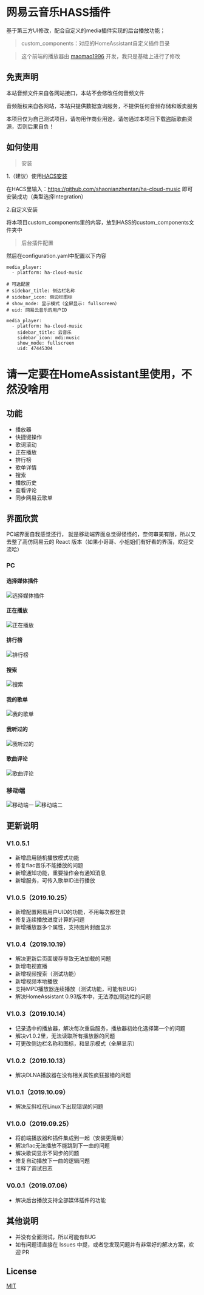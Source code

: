 # 网易云音乐HASS插件

基于第三方UI修改，配合自定义的media插件实现的后台播放功能；

> custom_components：对应的HomeAssistant自定义插件目录

> 这个前端的播放器由 [maomao1996](https://github.com/maomao1996) 开发，我只是基础上进行了修改

## 免责声明
本站音频文件来自各网站接口，本站不会修改任何音频文件

音频版权来自各网站，本站只提供数据查询服务，不提供任何音频存储和贩卖服务

本项目仅为自己测试项目，请勿用作商业用途，请勿通过本项目下载盗版歌曲资源，否则后果自负！

## 如何使用

> 安装

1.（建议）使用[HACS安装](https://github.com/custom-components/hacs)

在HACS里输入：https://github.com/shaonianzhentan/ha-cloud-music 即可安装成功（类型选择Integration）

2.自定义安装

将本项目custom_components里的内容，放到HASS的custom_components文件夹中

> 后台插件配置

然后在configuration.yaml中配置以下内容
```
media_player:
  - platform: ha-cloud-music

```

```
# 可选配置
# sidebar_title: 侧边栏名称
# sidebar_icon: 侧边栏图标
# show_mode: 显示模式（全屏显示: fullscreen）
# uid: 网易云音乐的用户ID

media_player:
  - platform: ha-cloud-music
    sidebar_title: 云音乐
    sidebar_icon: mdi:music
    show_mode: fullscreen
    uid: 47445304
```

# 请一定要在HomeAssistant里使用，不然没啥用

## 功能

- 播放器
- 快捷键操作
- 歌词滚动
- 正在播放
- 排行榜
- 歌单详情
- 搜索
- 播放历史
- 查看评论
- 同步网易云歌单

## 界面欣赏

PC端界面自我感觉还行， 就是移动端界面总觉得怪怪的，奈何审美有限，所以又去整了高仿网易云的 React 版本（如果小哥哥、小姐姐们有好看的界面，欢迎交流哈）

### PC

#### 选择媒体插件
![选择媒体插件](https://raw.githubusercontent.com/shaonianzhentan/lovelace-cloud-music/master/screenshots/select_mode.png)
#### 正在播放
![正在播放](https://raw.githubusercontent.com/maomao1996/Vue-mmPlayer/master/screenshots/1.jpg)
#### 排行榜
![排行榜](https://raw.githubusercontent.com/maomao1996/Vue-mmPlayer/master/screenshots/2.jpg)
#### 搜索
![搜索](https://raw.githubusercontent.com/maomao1996/Vue-mmPlayer/master/screenshots/3.jpg)
#### 我的歌单
![我的歌单](https://raw.githubusercontent.com/maomao1996/Vue-mmPlayer/master/screenshots/4.jpg)
#### 我听过的
![我听过的](https://raw.githubusercontent.com/maomao1996/Vue-mmPlayer/master/screenshots/5.jpg)
#### 歌曲评论
![歌曲评论](https://raw.githubusercontent.com/maomao1996/Vue-mmPlayer/master/screenshots/6.jpg)

### 移动端

![移动端一](https://raw.githubusercontent.com/maomao1996/Vue-mmPlayer/master/screenshots/7.jpg)
![移动端二](https://raw.githubusercontent.com/maomao1996/Vue-mmPlayer/master/screenshots/8.jpg)

## 更新说明

### V1.0.5.1
- 新增启用随机播放模式功能
- 修复flac音乐不能播放的问题
- 新增通知功能，重要操作会有通知消息
- 新增服务，可传入歌单ID进行播放

### V1.0.5（2019.10.25）
- 新增配置网易用户UID的功能，不用每次都登录
- 修复连续播放进度计算的问题
- 新增播放器多个属性，支持图片封面显示

### V1.0.4（2019.10.19）
- 解决更新后页面缓存导致无法加载的问题
- 新增电视直播
- 新增视频搜索（测试功能）
- 新增视频本地播放
- 支持MPD播放器连续播放（测试功能，可能有BUG）
- 解决HomeAssistant 0.93版本中，无法添加侧边栏的问题

### V1.0.3（2019.10.14）
- 记录选中的播放器，解决每次重启服务，播放器初始化选择第一个的问题
- 解决v1.0.2里，无法读取所有播放器的问题
- 可更改侧边栏名称和图标，和显示模式（全屏显示）

### V1.0.2（2019.10.13）
- 解决DLNA播放器在没有相关属性疯狂报错的问题

### V1.0.1（2019.10.09）
- 解决反斜杠在Linux下出现错误的问题

### V1.0.0（2019.09.25）
- 将前端播放器和插件集成到一起（安装更简单）
- 解决flac无法播放不能跳到下一曲的问题
- 解决歌词显示不同步的问题
- 修复自动播放下一曲的逻辑问题
- 注释了调试日志

### V0.0.1（2019.07.06）
- 解决后台播放支持全部媒体插件的功能

## 其他说明

- 并没有全面测试，所以可能有BUG
- 如有问题请直接在 Issues 中提，或者您发现问题并有非常好的解决方案，欢迎 PR

## License

[MIT](https://github.com/maomao1996/Vue-mmPlayer/blob/master/LICENSE)
